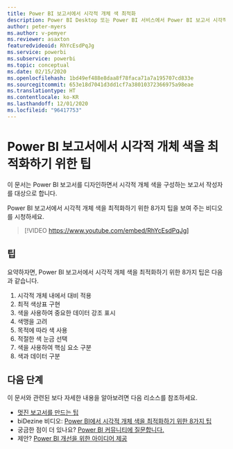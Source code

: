 ```yaml
---
title: Power BI 보고서에서 시각적 개체 색 최적화
description: Power BI Desktop 또는 Power BI 서비스에서 Power BI 보고서 시각적 개체의 시각적 개체 색을 최적화하기 위한 8가지 팁입니다.
author: peter-myers
ms.author: v-pemyer
ms.reviewer: asaxton
featuredvideoid: RhYcEsdPqJg
ms.service: powerbi
ms.subservice: powerbi
ms.topic: conceptual
ms.date: 02/15/2020
ms.openlocfilehash: 1bd49ef488e8daa8f78faca71a7a195707cd833e
ms.sourcegitcommit: 653e18d7041d3dd1cf7a38010372366975a98eae
ms.translationtype: HT
ms.contentlocale: ko-KR
ms.lasthandoff: 12/01/2020
ms.locfileid: "96417753"
---
```

# <a name="tips-to-optimize-visual-colors-in-power-bi-reports"></a>Power BI 보고서에서 시각적 개체 색을 최적화하기 위한 팁

이 문서는 Power BI 보고서를 디자인하면서 시각적 개체 색을 구성하는 보고서 작성자를 대상으로 합니다.

Power BI 보고서에서 시각적 개체 색을 최적화하기 위한 8가지 팁을 보여 주는 비디오를 시청하세요.

> [!VIDEO https://www.youtube.com/embed/RhYcEsdPqJg]

## <a name="tips"></a>팁

요약하자면, Power BI 보고서에서 시각적 개체 색을 최적화하기 위한 8가지 팁은 다음과 같습니다.

1. 시각적 개체 내에서 대비 적용
1. 최적 색상표 구현
1. 색을 사용하여 중요한 데이터 강조 표시
1. 색맹을 고려
1. 목적에 따라 색 사용
1. 적절한 색 눈금 선택
1. 색을 사용하여 핵심 요소 구분
1. 색과 데이터 구분

## <a name="next-steps"></a>다음 단계

이 문서와 관련된 보다 자세한 내용을 알아보려면 다음 리소스를 참조하세요.

- [멋진 보고서를 만드는 팁](../create-reports/desktop-tips-and-tricks-for-creating-reports.md)
- biDezine 비디오: [Power BI에서 시각적 개체 색을 최적화하기 위한 8가지 팁](https://www.youtube.com/watch?v=RhYcEsdPqJg)
- 궁금한 점이 더 있나요? [Power BI 커뮤니티에 질문합니다.](https://community.powerbi.com/)
- 제안? [Power BI 개선을 위한 아이디어 제공](https://ideas.powerbi.com)

